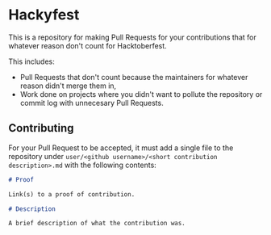 # Hackyfest

This is a repository for making Pull Requests for your contributions that for whatever reason don't count for Hacktoberfest.

This includes:

- Pull Requests that don't count because the maintainers for whatever reason didn't merge them in,
- Work done on projects where you didn't want to pollute the repository or commit log with unnecesary Pull Requests.


## Contributing

For your Pull Request to be accepted, it must add a single file to the repository under `user/<github username>/<short contribution description>.md` with the following contents:

```md
# Proof

Link(s) to a proof of contribution.

# Description

A brief description of what the contribution was.
```
